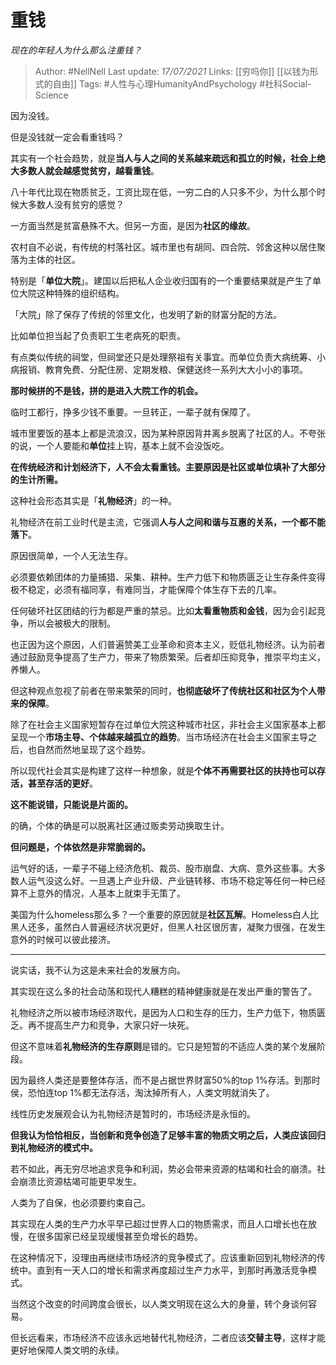 # 重钱
*现在的年轻人为什么那么注重钱？*

> Author: #NellNell 
Last update: *17/07/2021* 
Links: [[穷吗你]] [[以钱为形式的自由]]
Tags:   #人性与心理HumanityAndPsychology #社科Social-Science 
  

因为没钱。

但是没钱就一定会看重钱吗？

其实有一个社会趋势，就是**当人与人之间的关系越来疏远和孤立的时候，社会上绝大多数人就会越感觉贫穷，越看重钱**。

八十年代比现在物质贫乏，工资比现在低，一穷二白的人只多不少，为什么那个时候大多数人没有贫穷的感觉？

一方面当然是贫富悬殊不大。但另一方面，是因为**社区的缘故**。

农村自不必说，有传统的村落社区。城市里也有胡同、四合院、邻舍这种以居住聚落为主体的社区。

特别是「**单位大院**」。建国以后把私人企业收归国有的一个重要结果就是产生了单位大院这种特殊的组织结构。

「大院」除了保存了传统的邻里文化，也发明了新的财富分配的方法。

比如单位担当起了负责职工生老病死的职责。

有点类似传统的祠堂，但祠堂还只是处理祭祖有关事宜。而单位负责大病统筹、小病报销、教育免费、分配住房、定期发粮、保健送终一系列大大小小的事项。

**那时候拼的不是钱，拼的是进入大院工作的机会。**

临时工都行，挣多少钱不重要。一旦转正，一辈子就有保障了。

城市里要饭的基本上都是流浪汉，因为某种原因背井离乡脱离了社区的人。不夸张的说，一个人要能和**单位**挂上钩，基本上就不会没饭吃。

**在传统经济和计划经济下，人不会太看重钱。主要原因是社区或单位填补了大部分的生计所需。**

这种社会形态其实是「**礼物经济**」的一种。

礼物经济在前工业时代是主流，它强调**人与人之间和谐与互惠的关系，一个都不能落下**。

原因很简单，一个人无法生存。

必须要依赖团体的力量捕猎、采集、耕种。生产力低下和物质匮乏让生存条件变得极不稳定，必须有福同享，有难同当，才能保障个体生存下去的几率。

任何破坏社区团结的行为都是严重的禁忌。比如**太看重物质和金钱**，因为会引起竞争，所以会被极大的限制。

也正因为这个原因，人们普遍赞美工业革命和资本主义，贬低礼物经济。认为前者通过鼓励竞争提高了生产力，带来了物质繁荣。后者却压抑竞争，推崇平均主义，养懒人。

但这种观点忽视了前者在带来繁荣的同时，**也彻底破坏了传统社区和社区为个人带来的保障**。

除了在社会主义国家短暂存在过单位大院这种城市社区，非社会主义国家基本上都呈现一个**市场主导、个体越来越孤立的趋势**。当市场经济在社会主义国家主导之后，也自然而然地呈现了这个趋势。

所以现代社会其实是构建了这样一种想象，就是**个体不再需要社区的扶持也可以存活，甚至存活的更好**。

**这不能说错，只能说是片面的。**

的确，个体的确是可以脱离社区通过贩卖劳动换取生计。

**但问题是，个体依然是非常脆弱的。**

运气好的话，一辈子不碰上经济危机、裁员、股市崩盘、大病、意外这些事。大多数人运气没这么好。一旦遇上产业升级、产业链转移、市场不稳定等任何一种已经算不上意外的情况，人基本上就束手无策了。

美国为什么homeless那么多？一个重要的原因就是**社区瓦解**。Homeless白人比黑人还多，虽然白人普遍经济状况更好，但黑人社区很厉害，凝聚力很强，在发生意外的时候可以彼此接济。

---

说实话，我不认为这是未来社会的发展方向。

其实现在这么多的社会动荡和现代人糟糕的精神健康就是在发出严重的警告了。

礼物经济之所以被市场经济取代，是因为人口和生存的压力，生产力低下，物质匮乏。再不提高生产力和竞争，大家只好一块死。

但这不意味着**礼物经济的生存原则**是错的。它只是短暂的不适应人类的某个发展阶段。

因为最终人类还是要整体存活，而不是占据世界财富50%的top 1%存活。到那时侯，恐怕连top 1%都无法存活，淘汰掉所有人，人类文明就消失了。

线性历史发展观会认为礼物经济是暂时的，市场经济是永恒的。

**但我认为恰恰相反，当创新和竞争创造了足够丰富的物质文明之后，人类应该回归到礼物经济的模式中。**

若不如此，再无穷尽地追求竞争和利润，势必会带来资源的枯竭和社会的崩溃。社会崩溃比资源枯竭可能更早发生。

人类为了自保，也必须要约束自己。

其实现在人类的生产力水平早已超过世界人口的物质需求，而且人口增长也在放慢，在很多国家已经呈现缓慢甚至负增长的趋势。

在这种情况下，没理由再继续市场经济的竞争模式了。应该重新回到礼物经济的传统中。直到有一天人口的增长和需求再度超过生产力水平，到那时再激活竞争模式。

当然这个改变的时间跨度会很长，以人类文明现在这么大的身量，转个身谈何容易。

但长远看来，市场经济不应该永远地替代礼物经济，二者应该**交替主导**，这样才能更好地保障人类文明的永续。